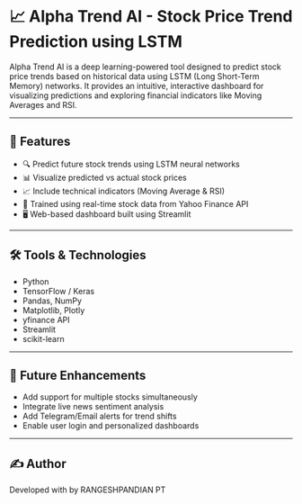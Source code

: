 # 📈 Alpha Trend AI - Stock Price Trend Prediction using LSTM



Alpha Trend AI is a deep learning-powered tool designed to predict stock price trends based on historical data using LSTM (Long Short-Term Memory) networks. It provides an intuitive, interactive dashboard for visualizing predictions and exploring financial indicators like Moving Averages and RSI.

---

## 🚀 Features

- 🔍 Predict future stock trends using LSTM neural networks
- 📊 Visualize predicted vs actual stock prices
- 📈 Include technical indicators (Moving Average & RSI)
- 🧠 Trained using real-time stock data from Yahoo Finance API
- 🖥️ Web-based dashboard built using Streamlit

---

## 🛠️ Tools & Technologies

- Python
- TensorFlow / Keras
- Pandas, NumPy
- Matplotlib, Plotly
- yfinance API
- Streamlit
- scikit-learn

---




## 🔮 Future Enhancements

* Add support for multiple stocks simultaneously
* Integrate live news sentiment analysis
* Add Telegram/Email alerts for trend shifts
* Enable user login and personalized dashboards



---



## ✍️ Author

Developed with  by RANGESHPANDIAN PT

```



